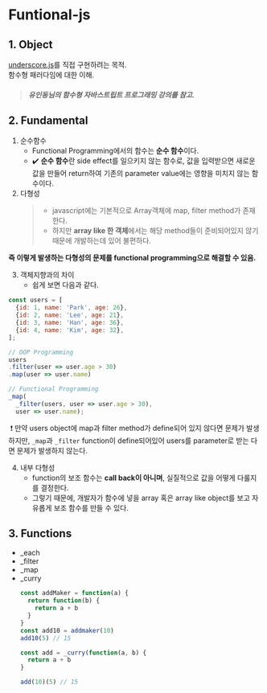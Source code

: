 # Funtional-js
## 1. Object
[underscore.js](http://underscorejs.org/)를 직접 구현하려는 목적.  
함수형 패러다임에 대한 이해.  
>##### 유인동님의 함수형 자바스트립트 프로그래밍 강의를 참고.
## 2. Fundamental
1. 순수함수  
	* Functional Programming에서의 함수는 **순수 함수**이다.  
	* :heavy_check_mark: **순수 함수**란 side effect를 일으키지 않는 함수로, 값을 입력받으면 새로운 값을 만들어 return하여 기존의 parameter value에는 영향을 미치지 않는 함수이다.  
2. 다형성
	>* javascript에는 기본적으로 Array객체에 map, filter method가 존재한다.  
	>* 하지만 **array like 한 객체**에서는 해당 method들이 준비되어있지 않기 때문에 개발하는데 있어 불편하다.  
  
  
**즉 이렇게 발생하는 다형성의 문제를 functional programming으로 해결할 수 있음.**  

3. 객체지향과의 차이
	* 쉽게 보면 다음과 같다.    
  ```javascript
  const users = [
    {id: 1, name: 'Park', age: 26},
    {id: 2, name: 'Lee', age: 21},
    {id: 3, name: 'Han', age: 36},
    {id: 4, name: 'Kim', age: 32},
  ];
  
  // OOP Programming
  users
  .filter(user => user.age > 30)
  .map(user => user.name)
  
  // Functional Programming
  _map(
    _filter(users, user => user.age > 30),
    user => user.name);
  ```  
  :exclamation: 만약 users object에 map과 filter method가 define되어 있지 않다면 문제가 발생하지만, `_map`과 `_filter` function이 define되어있어 users를 parameter로 받는 다면 문제가 발생하지 않는다.  

4. 내부 다형성  
	* function의 보조 함수는 **call back이 아니며**, 실질적으로 값을 어떻게 다룰지를 결정한다.  
 	* 그렇기 때문에, 개발자가 함수에 넣을 array 혹은 array like object를 보고 자유롭게 보조 함수를 만들 수 있다. 

## 3. Functions
* _each
* _filter
* _map
* _curry
  ```javascript
  const addMaker = function(a) {
    return function(b) {
      return a + b
    }
  }
  const add10 = addmaker(10)
  add10(5) // 15
  
  const add = _curry(function(a, b) {
    return a + b
  }
  
  add(10)(5) // 15
  ```